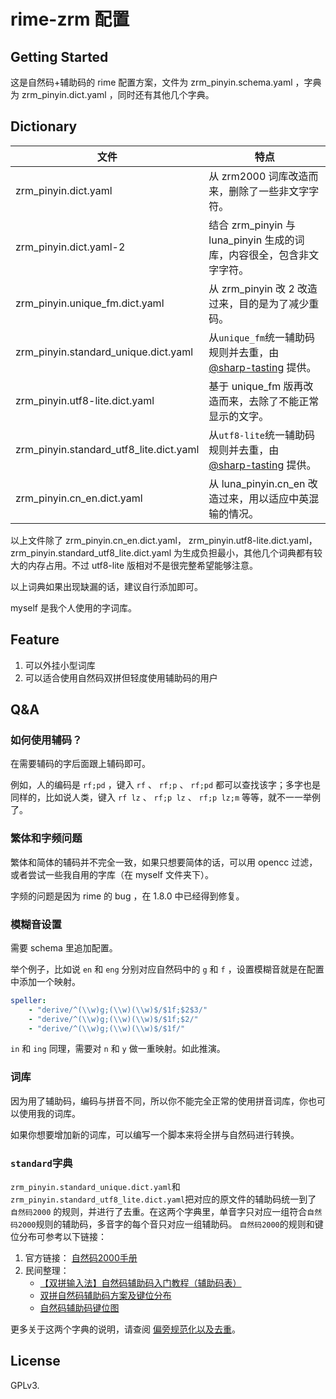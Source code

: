 # rime-zrm 配置

## Getting Started

这是自然码+辅助码的 rime 配置方案，文件为 zrm_pinyin.schema.yaml ，字典为 zrm_pinyin.dict.yaml ，同时还有其他几个字典。

## Dictionary

| 文件                           | 特点                                                                  |
| ------------------------------ | --------------------------------------------------------------------- |
| zrm_pinyin.dict.yaml           | 从 zrm2000 词库改造而来，删除了一些非文字字符。                       |
| zrm_pinyin.dict.yaml-2         | 结合 zrm_pinyin 与 luna_pinyin 生成的词库，内容很全，包含非文字字符。 |
| zrm_pinyin.unique_fm.dict.yaml        | 从 zrm_pinyin 改 2 改造过来，目的是为了减少重码。                     |
| zrm_pinyin.standard_unique.dict.yaml  | 从`unique_fm`统一辅助码规则并去重，由 [@sharp-tasting](https://github.com/sharp-tasting) 提供。        |
| zrm_pinyin.utf8-lite.dict.yaml | 基于 unique_fm 版再改造而来，去除了不能正常显示的文字。               |
| zrm_pinyin.standard_utf8_lite.dict.yaml  | 从`utf8-lite`统一辅助码规则并去重，由 [@sharp-tasting](https://github.com/sharp-tasting) 提供。         |
| zrm_pinyin.cn_en.dict.yaml     | 从 luna_pinyin.cn_en 改造过来，用以适应中英混输的情况。               |

以上文件除了 zrm_pinyin.cn_en.dict.yaml， zrm_pinyin.utf8-lite.dict.yaml，zrm_pinyin.standard_utf8_lite.dict.yaml 为生成负担最小，其他几个词典都有较大的内存占用。不过 utf8-lite 版相对不是很完整希望能够注意。

以上词典如果出现缺漏的话，建议自行添加即可。

myself 是我个人使用的字词库。

## Feature

1. 可以外挂小型词库
2. 可以适合使用自然码双拼但轻度使用辅助码的用户

## Q&A

### 如何使用辅码？

在需要辅码的字后面跟上辅码即可。

例如，人的编码是 `rf;pd` ，键入 `rf` 、 `rf;p` 、 `rf;pd` 都可以查找该字；多字也是同样的，比如说人类，键入 `rf lz` 、 `rf;p lz` 、 `rf;p lz;m` 等等，就不一一举例了。

### 繁体和字频问题

繁体和简体的辅码并不完全一致，如果只想要简体的话，可以用 opencc 过滤，或者尝试一些我自用的字库（在 myself 文件夹下）。

字频的问题是因为 rime 的 bug ，在 1.8.0 中已经得到修复。

### 模糊音设置

需要 schema 里追加配置。

举个例子，比如说 `en` 和 `eng` 分别对应自然码中的 `g` 和 `f` ，设置模糊音就是在配置中添加一个映射。

```yaml
speller:
    - "derive/^(\\w)g;(\\w)(\\w)$/$1f;$2$3/"
    - "derive/^(\\w)g;(\\w)(\\w)$/$1f;$2/"
    - "derive/^(\\w)g;(\\w)(\\w)$/$1f/"
```

`in` 和 `ing` 同理，需要对 `n` 和 `y` 做一重映射。如此推演。

### 词库

因为用了辅助码，编码与拼音不同，所以你不能完全正常的使用拼音词库，你也可以使用我的词库。

如果你想要增加新的词库，可以编写一个脚本来将全拼与自然码进行转换。

### `standard`字典

`zrm_pinyin.standard_unique.dict.yaml`和`zrm_pinyin.standard_utf8_lite.dict.yaml`把对应的原文件的辅助码统一到了 `自然码2000` 的规则，并进行了去重。在这两个字典里，单音字只对应一组符合`自然码2000`规则的辅助码，多音字的每个音只对应一组辅助码。
`自然码2000`的规则和键位分布可参考以下链接：

1. 官方链接： [自然码2000手册](http://ziranma.com.cn/uiysuomy.htm)
2. 民间整理：
    - [【双拼输入法】自然码辅助码入门教程（辅助码表）](https://www.liuchuo.net/archives/2847)
    - [双拼自然码辅助码方案及键位分布](https://zhuanlan.zhihu.com/p/122866844)
    - [自然码辅助码键位图](https://blog.csdn.net/pmo992/article/details/104963648)

更多关于这两个字典的说明，请查阅 [偏旁规范化以及去重](scripts/standardize.ipynb)。

## License

GPLv3.
